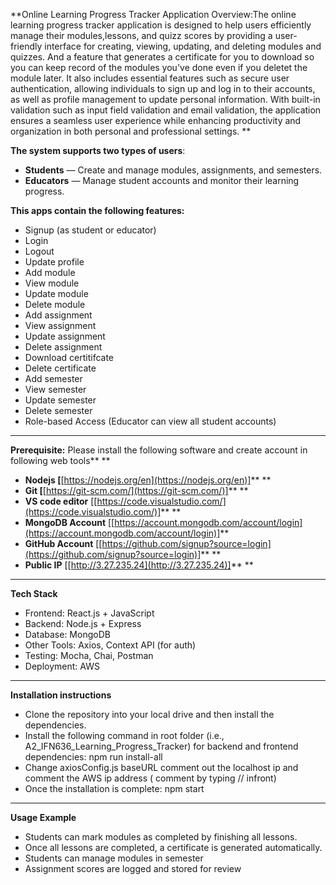 **Online Learning Progress Tracker Application Overview:The online learning progress tracker application is designed to help users efficiently manage their modules,lessons, and quizz scores by providing a user-friendly interface for creating, viewing, updating, and deleting modules and quizzes. And a feature that generates a certificate for you to download so you can keep record of the modules you've done even if you deletet the module later. It also includes essential features such as secure user authentication, allowing individuals to sign up and log in to their accounts, as well as profile management to update personal information. With built-in validation such as input field validation and email validation, the application ensures a seamless user experience while enhancing productivity and organization in both personal and professional settings. **

**The system supports **two types of users****:
- **Students** — Create and manage modules, assignments, and semesters.  
- **Educators** — Manage student accounts and monitor their learning progress.


**This apps **contain** the following features:**

* Signup (as student or educator)
* Login
* Logout
* Update profile
* Add module
* View module
* Update module
* Delete module
* Add assignment
* View assignment
* Update assignment
* Delete assignment
* Download certitifcate
* Delete certificate
* Add semester
* View semester
* Update semester
* Delete semester
* Role-based Access (Educator can view all student accounts)

---------

**Prerequisite:** Please install the following software and create account in following web tools** **

* **Nodejs [**[https://nodejs.org/en](https://nodejs.org/en)]** **
* **Git [**[https://git-scm.com/](https://git-scm.com/)]** **
* **VS code editor** [[https://code.visualstudio.com/](https://code.visualstudio.com/)]** **
* **MongoDB Account** [[https://account.mongodb.com/account/login](https://account.mongodb.com/account/login)]**
* **GitHub Account** [[https://github.com/signup?source=login](https://github.com/signup?source=login)]** **
* **Public IP** [[http://3.27.235.24](http://3.27.235.24)]** **

---

**Tech Stack**


* Frontend: React.js + JavaScript
* Backend: Node.js + Express 
* Database: MongoDB
* Other Tools: Axios, Context API (for auth)
* Testing: Mocha, Chai, Postman
* Deployment: AWS

---

**Installation instructions**
* Clone the repository into your local drive and then install the dependencies.
* Install the following command in root folder (i.e., A2_IFN636_Learning_Progress_Tracker) for backend and frontend dependencies: npm run install-all
* Change axiosConfig.js baseURL comment out the localhost ip and comment the AWS ip address ( comment by typing // infront)
* Once the installation is complete: npm start


---


**Usage Example**

* Students can mark modules as completed by finishing all lessons.
* Once all lessons are completed, a certificate is generated automatically.
* Students can manage modules in semester
* Assignment scores are logged and stored for review

